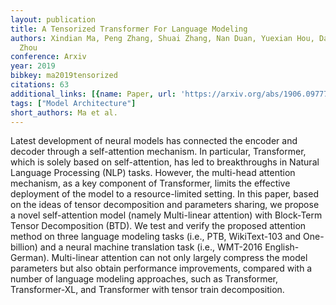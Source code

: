 ```yaml
---
layout: publication
title: A Tensorized Transformer For Language Modeling
authors: Xindian Ma, Peng Zhang, Shuai Zhang, Nan Duan, Yuexian Hou, Dawei Song, Ming
  Zhou
conference: Arxiv
year: 2019
bibkey: ma2019tensorized
citations: 63
additional_links: [{name: Paper, url: 'https://arxiv.org/abs/1906.09777'}]
tags: ["Model Architecture"]
short_authors: Ma et al.
---
```

Latest development of neural models has connected the encoder and decoder
through a self-attention mechanism. In particular, Transformer, which is solely
based on self-attention, has led to breakthroughs in Natural Language
Processing (NLP) tasks. However, the multi-head attention mechanism, as a key
component of Transformer, limits the effective deployment of the model to a
resource-limited setting. In this paper, based on the ideas of tensor
decomposition and parameters sharing, we propose a novel self-attention model
(namely Multi-linear attention) with Block-Term Tensor Decomposition (BTD). We
test and verify the proposed attention method on three language modeling tasks
(i.e., PTB, WikiText-103 and One-billion) and a neural machine translation task
(i.e., WMT-2016 English-German). Multi-linear attention can not only largely
compress the model parameters but also obtain performance improvements,
compared with a number of language modeling approaches, such as Transformer,
Transformer-XL, and Transformer with tensor train decomposition.